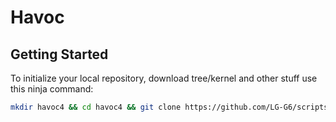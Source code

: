 # Havoc

 Getting Started
---------------

To initialize your local repository, download tree/kernel and other stuff use this ninja command:

```bash
mkdir havoc4 && cd havoc4 && git clone https://github.com/LG-G6/scripts.git -b havoc4 && repo init -u https://github.com/Havoc-OS/android_manifest.git -b eleven && export USE_CCACHE=1 && export CCACHE_EXEC=/usr/bin/ccache && ccache -M 50G && mkdir .repo/local_manifests && cp scripts/roomservice.xml .repo/local_manifests/ && . scripts/sync.sh && make clobber
```
